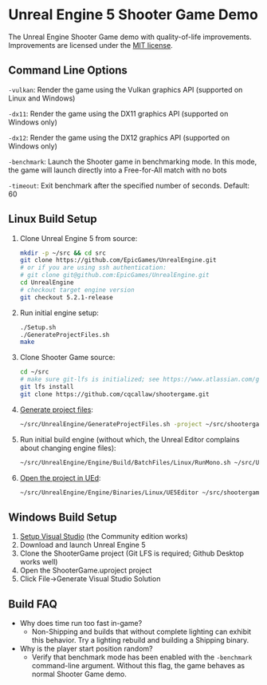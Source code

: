 # Unreal Engine 5 Shooter Game Demo

The Unreal Engine Shooter Game demo with quality-of-life improvements. Improvements are licensed under the [MIT license](https://opensource.org/licenses/MIT).

## Command Line Options

`-vulkan`: Render the game using the Vulkan graphics API (supported on Linux and Windows)

`-dx11`: Render the game using the DX11 graphics API (supported on Windows only)

`-dx12`: Render the game using the DX12 graphics API (supported on Windows only)

`-benchmark`: Launch the Shooter game in benchmarking mode. In this mode, the game will launch directly into a Free-for-All match with no bots

`-timeout`: Exit benchmark after the specified number of seconds. Default: 60

## Linux Build Setup

1. Clone Unreal Engine 5 from source:

   ```bash
   mkdir -p ~/src && cd src
   git clone https://github.com/EpicGames/UnrealEngine.git
   # or if you are using ssh authentication:
   # git clone git@github.com:EpicGames/UnrealEngine.git
   cd UnrealEngine
   # checkout target engine version
   git checkout 5.2.1-release
   ```

2. Run initial engine setup:

   ```bash
   ./Setup.sh
   ./GenerateProjectFiles.sh
   make
   ```

3. Clone Shooter Game source:

   ```bash
   cd ~/src
   # make sure git-lfs is initialized; see https://www.atlassian.com/git/tutorials/git-lfs#installing-git-lfs
   git lfs install
   git clone https://github.com/cqcallaw/shootergame.git
   ```

4. [Generate project files](https://www.ue5community.wiki/Legacy/Building_On_Linux#Generating_project_files_for_your_project):

   ```bash
   ~/src/UnrealEngine/GenerateProjectFiles.sh -project ~/src/shootergame/ShooterGame.uproject -game -engine
   ```

5. Run initial build engine (without which, the Unreal Editor complains about changing engine files):

   ```bash
   ~/src/UnrealEngine/Engine/Build/BatchFiles/Linux/RunMono.sh ~/src/UnrealEngine/Engine/Binaries/DotNET/UnrealBuildTool.exe Development Linux -Project ~/src/shootergame/ShooterGame.uproject -TargetType=Editor -Progress
   ```

6. [Open the project in UEd](https://www.ue5community.wiki/Legacy/Building_On_Linux#Opening_your_project):

   ```bash
   ~/src/UnrealEngine/Engine/Binaries/Linux/UE5Editor ~/src/shootergame/ShooterGame.uproject
   ```

## Windows Build Setup

1. [Setup Visual Studio](https://docs.unrealengine.com/en-US/Programming/Development/VisualStudioSetup/index.html) (the Community edition works)
2. Download and launch Unreal Engine 5
3. Clone the ShooterGame project (Git LFS is required; Github Desktop works well)
4. Open the ShooterGame.uproject project
5. Click File->Generate Visual Studio Solution

## Build FAQ

* Why does time run too fast in-game?
  * Non-Shipping and builds that without complete lighting can exhibit this behavior. Try a lighting rebuild and building a Shipping binary.
* Why is the player start position random?
  * Verify that benchmark mode has been enabled with the `-benchmark` command-line argument. Without this flag, the game behaves as normal Shooter Game demo.
